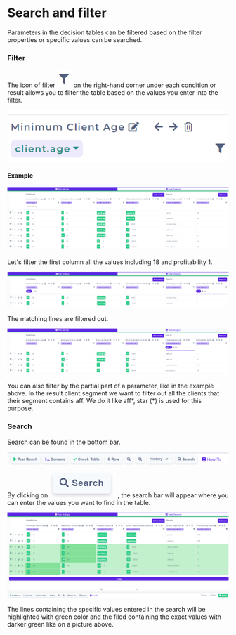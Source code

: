 # Search and filter

Parameters in the decision tables can be filtered based on the filter properties or specific values can be searched.

### Filter

The icon of filter  ![](../.gitbook/assets/filter.png) on the right-hand corner under each condition or result allows you to filter the table based on the values you enter into the filter.

![](../.gitbook/assets/image%20%28144%29.png)

#### Example

![](../.gitbook/assets/image%20%28137%29.png)

Let's filter the first column all the values including 18 and profitability 1.

![](../.gitbook/assets/image%20%28141%29.png)

The matching lines are filtered out.

![](../.gitbook/assets/image%20%28145%29.png)

You can also filter by the partial part of a parameter, like in the example above. In the result client.segment we want to filter out all the clients that their segment contains aff. We do it like aff\*, star \(\*\) is used for this purpose.

### Search

Search can be found in the bottom bar.

![](../.gitbook/assets/image%20%28142%29.png)

By clicking on ![](../.gitbook/assets/search.png) , the search bar will appear where you can enter the values you want to find in the table.

![](../.gitbook/assets/image%20%28139%29.png)

The lines containing the specific values entered in the search will be highlighted with green color and the filed containing the exact values with darker green like on a picture above.

